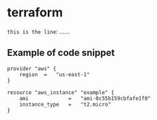 # terraform
`this is the line`: ......

## Example of code snippet 

```hcl
provider "aws" {
    region  =   "us-east-1"
}

resource "aws_instance" "example" {
    ami             =   "ami-0c55b159cbfafe1f0"
    instance_type   =   "t2.micro"
}
